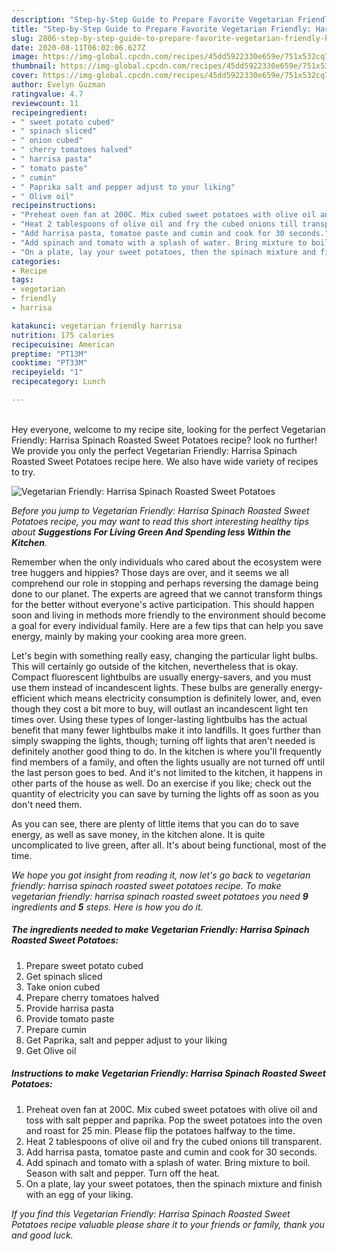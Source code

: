 ```yaml
---
description: "Step-by-Step Guide to Prepare Favorite Vegetarian Friendly: Harrisa Spinach Roasted Sweet Potatoes"
title: "Step-by-Step Guide to Prepare Favorite Vegetarian Friendly: Harrisa Spinach Roasted Sweet Potatoes"
slug: 2806-step-by-step-guide-to-prepare-favorite-vegetarian-friendly-harrisa-spinach-roasted-sweet-potatoes
date: 2020-08-11T06:02:06.627Z
image: https://img-global.cpcdn.com/recipes/45dd5922330e659e/751x532cq70/vegetarian-friendly-harrisa-spinach-roasted-sweet-potatoes-recipe-main-photo.jpg
thumbnail: https://img-global.cpcdn.com/recipes/45dd5922330e659e/751x532cq70/vegetarian-friendly-harrisa-spinach-roasted-sweet-potatoes-recipe-main-photo.jpg
cover: https://img-global.cpcdn.com/recipes/45dd5922330e659e/751x532cq70/vegetarian-friendly-harrisa-spinach-roasted-sweet-potatoes-recipe-main-photo.jpg
author: Evelyn Guzman
ratingvalue: 4.7
reviewcount: 11
recipeingredient:
- " sweet potato cubed"
- " spinach sliced"
- " onion cubed"
- " cherry tomatoes halved"
- " harrisa pasta"
- " tomato paste"
- " cumin"
- " Paprika salt and pepper adjust to your liking"
- " Olive oil"
recipeinstructions:
- "Preheat oven fan at 200C. Mix cubed sweet potatoes with olive oil and toss with salt pepper and paprika. Pop the sweet potatoes into the oven and roast for 25 min. Please flip the potatoes halfway to the time."
- "Heat 2 tablespoons of olive oil and fry the cubed onions till transparent."
- "Add harrisa pasta, tomatoe paste and cumin and cook for 30 seconds."
- "Add spinach and tomato with a splash of water. Bring mixture to boil. Season with salt and pepper. Turn off the heat."
- "On a plate, lay your sweet potatoes, then the spinach mixture and finish with an egg of your liking."
categories:
- Recipe
tags:
- vegetarian
- friendly
- harrisa

katakunci: vegetarian friendly harrisa 
nutrition: 175 calories
recipecuisine: American
preptime: "PT13M"
cooktime: "PT33M"
recipeyield: "1"
recipecategory: Lunch

---
```

<br>
Hey everyone, welcome to my recipe site, looking for the perfect Vegetarian Friendly: Harrisa Spinach Roasted Sweet Potatoes recipe? look no further! We provide you only the perfect Vegetarian Friendly: Harrisa Spinach Roasted Sweet Potatoes recipe here. We also have wide variety of recipes to try.
<br>


![Vegetarian Friendly: Harrisa Spinach Roasted Sweet Potatoes](https://img-global.cpcdn.com/recipes/45dd5922330e659e/751x532cq70/vegetarian-friendly-harrisa-spinach-roasted-sweet-potatoes-recipe-main-photo.jpg)

<i>Before you jump to Vegetarian Friendly: Harrisa Spinach Roasted Sweet Potatoes recipe, you may want to read this short interesting healthy tips about 
<strong>Suggestions For Living Green And Spending less Within the Kitchen</strong>.</i>
</br>

Remember when the only individuals who cared about the ecosystem were tree huggers and hippies? Those days are over, and it seems we all comprehend our role in stopping and perhaps reversing the damage being done to our planet. The experts are agreed that we cannot transform things for the better without everyone's active participation. This should happen soon and living in methods more friendly to the environment should become a goal for every individual family. Here are a few tips that can help you save energy, mainly by making your cooking area more green.

Let's begin with something really easy, changing the particular light bulbs. This will certainly go outside of the kitchen, nevertheless that is okay. Compact fluorescent lightbulbs are usually energy-savers, and you must use them instead of incandescent lights. These bulbs are generally energy-efficient which means electricity consumption is definitely lower, and, even though they cost a bit more to buy, will outlast an incandescent light ten times over. Using these types of longer-lasting lightbulbs has the actual benefit that many fewer lightbulbs make it into landfills. It goes further than simply swapping the lights, though; turning off lights that aren't needed is definitely another good thing to do. In the kitchen is where you'll frequently find members of a family, and often the lights usually are not turned off until the last person goes to bed. And it's not limited to the kitchen, it happens in other parts of the house as well. Do an exercise if you like; check out the quantity of electricity you can save by turning the lights off as soon as you don't need them.

As you can see, there are plenty of little items that you can do to save energy, as well as save money, in the kitchen alone. It is quite uncomplicated to live green, after all. It's about being functional, most of the time.


<i>We hope you got insight from reading it, now let's go back to vegetarian friendly: harrisa spinach roasted sweet potatoes recipe. To make vegetarian friendly: harrisa spinach roasted sweet potatoes you need <strong>9</strong> ingredients and <strong>5</strong> steps. Here is how you do it.
</i>

##### The ingredients needed to make Vegetarian Friendly: Harrisa Spinach Roasted Sweet Potatoes:

1. Prepare  sweet potato cubed
1. Get  spinach sliced
1. Take  onion cubed
1. Prepare  cherry tomatoes halved
1. Provide  harrisa pasta
1. Provide  tomato paste
1. Prepare  cumin
1. Get  Paprika, salt and pepper adjust to your liking
1. Get  Olive oil


##### Instructions to make Vegetarian Friendly: Harrisa Spinach Roasted Sweet Potatoes:

1. Preheat oven fan at 200C. Mix cubed sweet potatoes with olive oil and toss with salt pepper and paprika. Pop the sweet potatoes into the oven and roast for 25 min. Please flip the potatoes halfway to the time.
1. Heat 2 tablespoons of olive oil and fry the cubed onions till transparent.
1. Add harrisa pasta, tomatoe paste and cumin and cook for 30 seconds.
1. Add spinach and tomato with a splash of water. Bring mixture to boil. Season with salt and pepper. Turn off the heat.
1. On a plate, lay your sweet potatoes, then the spinach mixture and finish with an egg of your liking.


<i>If you find this Vegetarian Friendly: Harrisa Spinach Roasted Sweet Potatoes recipe valuable please share it to your friends or family, thank you and good luck.</i>

